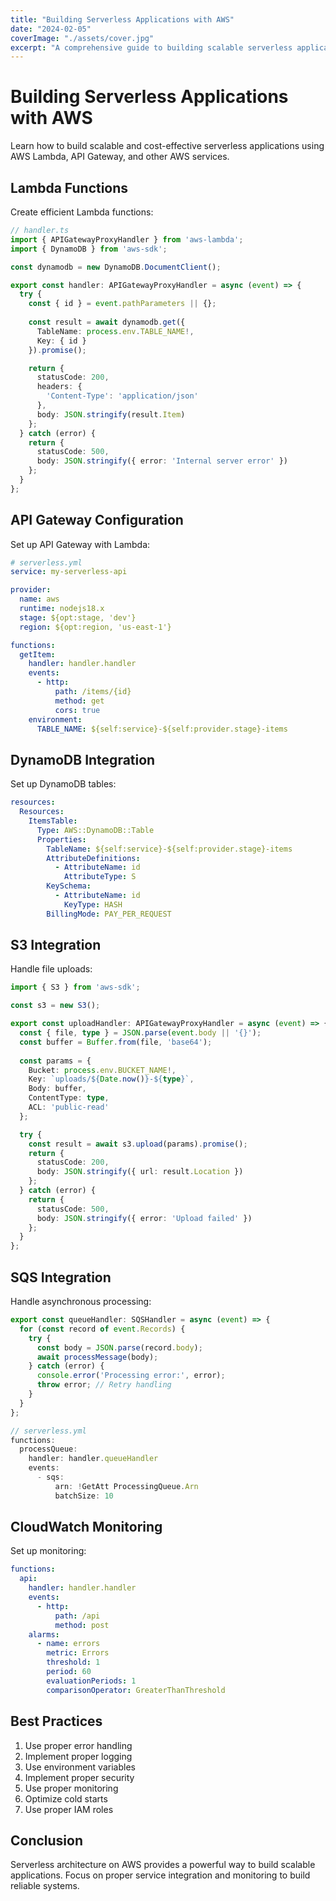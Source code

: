 ```yaml
---
title: "Building Serverless Applications with AWS"
date: "2024-02-05"
coverImage: "./assets/cover.jpg"
excerpt: "A comprehensive guide to building scalable serverless applications using AWS services."
---
```


# Building Serverless Applications with AWS

Learn how to build scalable and cost-effective serverless applications using AWS Lambda, API Gateway, and other AWS services.

## Lambda Functions

Create efficient Lambda functions:

```typescript
// handler.ts
import { APIGatewayProxyHandler } from 'aws-lambda';
import { DynamoDB } from 'aws-sdk';

const dynamodb = new DynamoDB.DocumentClient();

export const handler: APIGatewayProxyHandler = async (event) => {
  try {
    const { id } = event.pathParameters || {};
    
    const result = await dynamodb.get({
      TableName: process.env.TABLE_NAME!,
      Key: { id }
    }).promise();

    return {
      statusCode: 200,
      headers: {
        'Content-Type': 'application/json'
      },
      body: JSON.stringify(result.Item)
    };
  } catch (error) {
    return {
      statusCode: 500,
      body: JSON.stringify({ error: 'Internal server error' })
    };
  }
};
```

## API Gateway Configuration

Set up API Gateway with Lambda:

```yaml
# serverless.yml
service: my-serverless-api

provider:
  name: aws
  runtime: nodejs18.x
  stage: ${opt:stage, 'dev'}
  region: ${opt:region, 'us-east-1'}

functions:
  getItem:
    handler: handler.handler
    events:
      - http:
          path: /items/{id}
          method: get
          cors: true
    environment:
      TABLE_NAME: ${self:service}-${self:provider.stage}-items
```

## DynamoDB Integration

Set up DynamoDB tables:

```yaml
resources:
  Resources:
    ItemsTable:
      Type: AWS::DynamoDB::Table
      Properties:
        TableName: ${self:service}-${self:provider.stage}-items
        AttributeDefinitions:
          - AttributeName: id
            AttributeType: S
        KeySchema:
          - AttributeName: id
            KeyType: HASH
        BillingMode: PAY_PER_REQUEST
```

## S3 Integration

Handle file uploads:

```typescript
import { S3 } from 'aws-sdk';

const s3 = new S3();

export const uploadHandler: APIGatewayProxyHandler = async (event) => {
  const { file, type } = JSON.parse(event.body || '{}');
  const buffer = Buffer.from(file, 'base64');
  
  const params = {
    Bucket: process.env.BUCKET_NAME!,
    Key: `uploads/${Date.now()}-${type}`,
    Body: buffer,
    ContentType: type,
    ACL: 'public-read'
  };

  try {
    const result = await s3.upload(params).promise();
    return {
      statusCode: 200,
      body: JSON.stringify({ url: result.Location })
    };
  } catch (error) {
    return {
      statusCode: 500,
      body: JSON.stringify({ error: 'Upload failed' })
    };
  }
};
```

## SQS Integration

Handle asynchronous processing:

```typescript
export const queueHandler: SQSHandler = async (event) => {
  for (const record of event.Records) {
    try {
      const body = JSON.parse(record.body);
      await processMessage(body);
    } catch (error) {
      console.error('Processing error:', error);
      throw error; // Retry handling
    }
  }
};

// serverless.yml
functions:
  processQueue:
    handler: handler.queueHandler
    events:
      - sqs:
          arn: !GetAtt ProcessingQueue.Arn
          batchSize: 10
```

## CloudWatch Monitoring

Set up monitoring:

```yaml
functions:
  api:
    handler: handler.handler
    events:
      - http:
          path: /api
          method: post
    alarms:
      - name: errors
        metric: Errors
        threshold: 1
        period: 60
        evaluationPeriods: 1
        comparisonOperator: GreaterThanThreshold
```

## Best Practices

1. Use proper error handling
2. Implement proper logging
3. Use environment variables
4. Implement proper security
5. Use proper monitoring
6. Optimize cold starts
7. Use proper IAM roles

## Conclusion

Serverless architecture on AWS provides a powerful way to build scalable applications. Focus on proper service integration and monitoring to build reliable systems. 